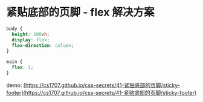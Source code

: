 # 紧贴底部的页脚 - flex 解决方案

``` css
body {
  height: 100vh;
  display: flex;
  flex-direction: column;
}

main {
  flex: 1;
}
```

demo: [https://cs1707.github.io/css-secrets/41-紧贴底部的页脚/sticky-footer](https://cs1707.github.io/css-secrets/41-紧贴底部的页脚/sticky-footer)
